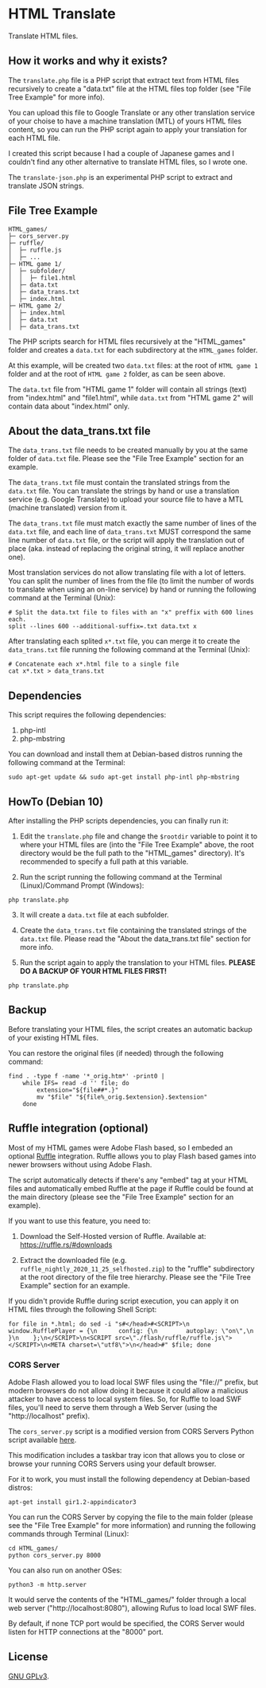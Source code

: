 # HTML Translate
 Translate HTML files.
 
## How it works and why it exists?

The ``translate.php`` file is a PHP script that extract text from HTML files recursively to create a "data.txt" file at the HTML files top folder (see "File Tree Example" for more info).

You can upload this file to Google Translate or any other translation service of your choise to have a machine translation (MTL) of yours HTML files content, so you can run the PHP script again to apply your translation for each HTML file.

I created this script because I had a couple of Japanese games and I couldn't find any other alternative to translate HTML files, so I wrote one.

The ``translate-json.php`` is an experimental PHP script to extract and translate JSON strings.

## File Tree Example

```
HTML_games/
├─ cors_server.py
├─ ruffle/
│  ├─ ruffle.js
│  ├─ ...
├─ HTML game 1/
│  ├─ subfolder/
│  │  ├─ file1.html
│  ├─ data.txt
│  ├─ data_trans.txt
│  ├─ index.html
├─ HTML game 2/
│  ├─ index.html
│  ├─ data.txt
│  ├─ data_trans.txt
```

The PHP scripts search for HTML files recursively at the "HTML_games" folder and creates a ``data.txt`` for each subdirectory at the ``HTML_games`` folder.

At this example, will be created two ``data.txt`` files: at the root of ``HTML game 1`` folder and at the root of ``HTML game 2`` folder, as can be seen above.

The ``data.txt`` file from "HTML game 1" folder will contain all strings (text) from "index.html" and "file1.html", while ``data.txt`` from "HTML game 2" will contain data about "index.html" only.

## About the data_trans.txt file

The ``data_trans.txt`` file needs to be created manually by you at the same folder of ``data.txt`` file. Please see the "File Tree Example" section for an example.

The ``data_trans.txt`` file must contain the translated strings from the ``data.txt`` file. You can translate the strings by hand or use a translation service (e.g. Google Translate) to upload your source file to have a MTL (machine translated) version from it.

The ``data_trans.txt`` file must match exactly the same number of lines of the ``data.txt`` file, and each line of ``data_trans.txt`` MUST correspond the same line number of ``data.txt`` file, or the script will apply the translation out of place (aka. instead of replacing the original string, it will replace another one).

Most translation services do not allow translating file with a lot of letters. You can split the number of lines from the file (to limit the number of words to translate when using an on-line service) by hand or running the following command at the Terminal (Unix):

```
# Split the data.txt file to files with an "x" preffix with 600 lines each.
split --lines 600 --additional-suffix=.txt data.txt x
```

After translating each splited ``x*.txt`` file, you can merge it to create the ``data_trans.txt`` file running the following command at the Terminal (Unix):

```
# Concatenate each x*.html file to a single file
cat x*.txt > data_trans.txt
```

## Dependencies

This script requires the following dependencies:

1. php-intl
2. php-mbstring

You can download and install them at Debian-based distros running the following command at the Terminal:

```
sudo apt-get update && sudo apt-get install php-intl php-mbstring
```

## HowTo (Debian 10)

After installing the PHP scripts dependencies, you can finally run it: 

1. Edit the ``translate.php`` file and change the ``$rootdir`` variable to point it to where your HTML files are (into the "File Tree Example" above, the root directory would be the full path to the "HTML_games" directory). It's recommended to specify a full path at this variable.

2. Run the script running the following command at the Terminal (Linux)/Command Prompt (Windows):

```
php translate.php
```

3. It will create a ``data.txt`` file at each subfolder. 

4. Create the ``data_trans.txt`` file containing the translated strings of the ``data.txt`` file. Please read the "About the data_trans.txt file" section for more info.

5. Run the script again to apply the translation to your HTML files. **PLEASE DO A BACKUP OF YOUR HTML FILES FIRST!**

```
php translate.php
```

## Backup

Before translating your HTML files, the script creates an automatic backup of your existing HTML files.

You can restore the original files (if needed) through the following command:

```
find . -type f -name '*_orig.htm*' -print0 |
    while IFS= read -d '' file; do
        extension="${file##*.}"
        mv "$file" "${file%_orig.$extension}.$extension"
    done
```

## Ruffle integration (optional)

Most of my HTML games were Adobe Flash based, so I embeded an optional [Ruffle](https://ruffle.rs) integration. Ruffle allows you to play Flash based games into newer browsers without using Adobe Flash.

The script automatically detects if there's any "embed" tag at your HTML files and automatically embed Ruffle at the page if Ruffle could be found at the main directory (please see the "File Tree Example" section for an example).

If you want to use this feature, you need to:

1. Download the Self-Hosted version of Ruffle. Available at: https://ruffle.rs/#downloads

2. Extract the downloaded file (e.g. `ruffle_nightly_2020_11_25_selfhosted.zip`) to the "ruffle" subdirectory at the root directory of the file tree hierarchy. Please see the "File Tree Example" section for an example.

If you didn't provide Ruffle during script execution, you can apply it on HTML files through the following Shell Script:

```
for file in *.html; do sed -i "s#</head>#<SCRIPT>\n    window.RufflePlayer = {\n      config: {\n        autoplay: \"on\",\n      }\n    };\n</SCRIPT>\n<SCRIPT src=\"./flash/ruffle/ruffle.js\"></SCRIPT>\n<META charset=\"utf8\">\n</head>#" $file; done
```

### CORS Server

Adobe Flash allowed you to load local SWF files using the "file://" prefix, but modern browsers do not allow doing it because it could allow a malicious attacker to have access to local system files. So, for Ruffle to load SWF files, you'll need to serve them through a Web Server (using the "http://localhost" prefix).

The ``cors_server.py`` script is a modified version from CORS Servers Python script available [here](https://gist.github.com/enjalot/2904124).

This modification includes a taskbar tray icon that allows you to close or browse your running CORS Servers using your default browser.

For it to work, you must install the following dependency at Debian-based distros:

```
apt-get install gir1.2-appindicator3
```

You can run the CORS Server by copying the file to the main folder (please see the "File Tree Example" for more information) and running the following commands through Terminal (Linux):

```
cd HTML_games/
python cors_server.py 8000
```

You can also run on another OSes:

```
python3 -m http.server
```

It would serve the contents of the "HTML_games/" folder through a local web server ("http://localhost:8080"), allowing Rufus to load local SWF files.

By default, if none TCP port would be specified, the CORS Server would listen for HTTP connections at the "8000" port.

## License

[GNU GPLv3](LICENSE).
